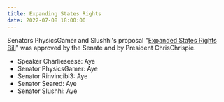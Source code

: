 ```yaml
---
title: Expanding States Rights
date: 2022-07-08 18:00:00
---
```


Senators PhysicsGamer and Slushhi's proposal "[Expanded States Rights Bill](https://docs.google.com/document/d/1K6s8M3hxwmyY6OAHACVxlMM9ysgiqTWA/mobilebasic)" was approved by the Senate and by President ChrisChrispie.
<!--more-->

- Speaker Charlieseese: Aye
- Senator PhysicsGamer: Aye
- Senator Rinvincibl3: Aye
- Senator Seared: Aye
- Senator Slushhi: Aye
